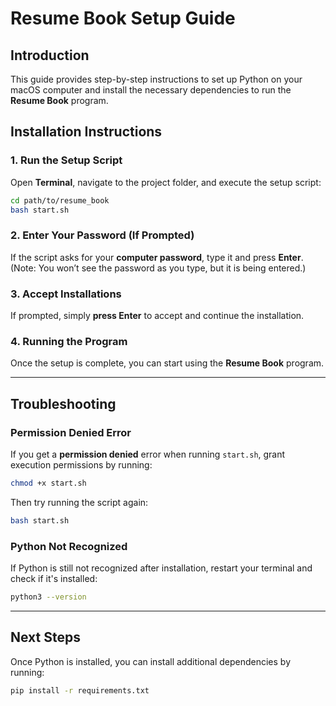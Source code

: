 # Resume Book Setup Guide

## Introduction

This guide provides step-by-step instructions to set up Python on your macOS computer and install the necessary dependencies to run the **Resume Book** program.

## Installation Instructions

### 1. Run the Setup Script

Open **Terminal**, navigate to the project folder, and execute the setup script:

```sh
cd path/to/resume_book
bash start.sh
```

### 2. Enter Your Password (If Prompted)

If the script asks for your **computer password**, type it and press **Enter**.  
(Note: You won’t see the password as you type, but it is being entered.)

### 3. Accept Installations

If prompted, simply **press Enter** to accept and continue the installation.

### 4. Running the Program

Once the setup is complete, you can start using the **Resume Book** program.

---

## Troubleshooting

### Permission Denied Error

If you get a **permission denied** error when running `start.sh`, grant execution permissions by running:

```sh
chmod +x start.sh
```

Then try running the script again:

```sh
bash start.sh
```

### Python Not Recognized

If Python is still not recognized after installation, restart your terminal and check if it's installed:

```sh
python3 --version
```

---

## Next Steps

Once Python is installed, you can install additional dependencies by running:

```sh
pip install -r requirements.txt
```
